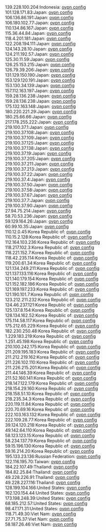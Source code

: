 139.228.100.204:Indonesia: [ovpn config](vpn/139_228_100_204.ovpn)  
101.128.171.83:Japan: [ovpn config](vpn/101_128_171_83.ovpn)  
106.136.86.191:Japan: [ovpn config](vpn/106_136_86_191.ovpn)  
106.180.102.77:Japan: [ovpn config](vpn/106_180_102_77.ovpn)  
110.134.86.167:Japan: [ovpn config](vpn/110_134_86_167.ovpn)  
115.36.44.84:Japan: [ovpn config](vpn/115_36_44_84.ovpn)  
118.4.201.181:Japan: [ovpn config](vpn/118_4_201_181.ovpn)  
122.208.194.111:Japan: [ovpn config](vpn/122_208_194_111.ovpn)  
124.143.28.10:Japan: [ovpn config](vpn/124_143_28_10.ovpn)  
124.211.192.57:Japan: [ovpn config](vpn/124_211_192_57.ovpn)  
125.30.11.59:Japan: [ovpn config](vpn/125_30_11_59.ovpn)  
126.25.153.215:Japan: [ovpn config](vpn/126_25_153_215.ovpn)  
126.79.39.206:Japan: [ovpn config](vpn/126_79_39_206.ovpn)  
131.129.150.190:Japan: [ovpn config](vpn/131_129_150_190.ovpn)  
153.129.120.191:Japan: [ovpn config](vpn/153_129_120_191.ovpn)  
153.130.34.139:Japan: [ovpn config](vpn/153_130_34_139.ovpn)  
157.112.163.197:Japan: [ovpn config](vpn/157_112_163_197.ovpn)  
159.28.136.238:Japan: [ovpn config](vpn/159_28_136_238.ovpn)  
159.28.136.238:Japan: [ovpn config](vpn/159_28_136_238.ovpn)  
175.132.163.148:Japan: [ovpn config](vpn/175_132_163_148.ovpn)  
180.220.221.29:Japan: [ovpn config](vpn/180_220_221_29.ovpn)  
180.25.66.66:Japan: [ovpn config](vpn/180_25_66_66.ovpn)  
217.178.255.222:Japan: [ovpn config](vpn/217_178_255_222.ovpn)  
219.100.37.1:Japan: [ovpn config](vpn/219_100_37_1.ovpn)  
219.100.37.108:Japan: [ovpn config](vpn/219_100_37_108.ovpn)  
219.100.37.109:Japan: [ovpn config](vpn/219_100_37_109.ovpn)  
219.100.37.125:Japan: [ovpn config](vpn/219_100_37_125.ovpn)  
219.100.37.138:Japan: [ovpn config](vpn/219_100_37_138.ovpn)  
219.100.37.19:Japan: [ovpn config](vpn/219_100_37_19.ovpn)  
219.100.37.205:Japan: [ovpn config](vpn/219_100_37_205.ovpn)  
219.100.37.211:Japan: [ovpn config](vpn/219_100_37_211.ovpn)  
219.100.37.213:Japan: [ovpn config](vpn/219_100_37_213.ovpn)  
219.100.37.22:Japan: [ovpn config](vpn/219_100_37_22.ovpn)  
219.100.37.4:Japan: [ovpn config](vpn/219_100_37_4.ovpn)  
219.100.37.50:Japan: [ovpn config](vpn/219_100_37_50.ovpn)  
219.100.37.58:Japan: [ovpn config](vpn/219_100_37_58.ovpn)  
219.100.37.67:Japan: [ovpn config](vpn/219_100_37_67.ovpn)  
219.100.37.7:Japan: [ovpn config](vpn/219_100_37_7.ovpn)  
219.100.37.90:Japan: [ovpn config](vpn/219_100_37_90.ovpn)  
27.94.75.214:Japan: [ovpn config](vpn/27_94_75_214.ovpn)  
58.70.53.236:Japan: [ovpn config](vpn/58_70_53_236.ovpn)  
59.129.164.26:Japan: [ovpn config](vpn/59_129_164_26.ovpn)  
60.99.10.35:Japan: [ovpn config](vpn/60_99_10_35.ovpn)  
110.12.0.45:Korea Republic of: [ovpn config](vpn/110_12_0_45.ovpn)  
110.15.2.128:Korea Republic of: [ovpn config](vpn/110_15_2_128.ovpn)  
112.164.103.236:Korea Republic of: [ovpn config](vpn/112_164_103_236.ovpn)  
118.217.102.3:Korea Republic of: [ovpn config](vpn/118_217_102_3.ovpn)  
118.221.152.7:Korea Republic of: [ovpn config](vpn/118_221_152_7.ovpn)  
118.42.235.114:Korea Republic of: [ovpn config](vpn/118_42_235_114.ovpn)  
119.200.61.34:Korea Republic of: [ovpn config](vpn/119_200_61_34.ovpn)  
121.134.249.211:Korea Republic of: [ovpn config](vpn/121_134_249_211.ovpn)  
121.137.133.116:Korea Republic of: [ovpn config](vpn/121_137_133_116.ovpn)  
121.140.179.154:Korea Republic of: [ovpn config](vpn/121_140_179_154.ovpn)  
121.152.182.186:Korea Republic of: [ovpn config](vpn/121_152_182_186.ovpn)  
121.169.197.233:Korea Republic of: [ovpn config](vpn/121_169_197_233.ovpn)  
121.190.101.7:Korea Republic of: [ovpn config](vpn/121_190_101_7.ovpn)  
123.212.211.232:Korea Republic of: [ovpn config](vpn/123_212_211_232.ovpn)  
124.46.237.121:Korea Republic of: [ovpn config](vpn/124_46_237_121.ovpn)  
125.137.8.154:Korea Republic of: [ovpn config](vpn/125_137_8_154.ovpn)  
128.134.162.52:Korea Republic of: [ovpn config](vpn/128_134_162_52.ovpn)  
175.114.58.117:Korea Republic of: [ovpn config](vpn/175_114_58_117.ovpn)  
175.212.65.229:Korea Republic of: [ovpn config](vpn/175_212_65_229.ovpn)  
182.230.250.48:Korea Republic of: [ovpn config](vpn/182_230_250_48.ovpn)  
1.229.183.219:Korea Republic of: [ovpn config](vpn/1_229_183_219.ovpn)  
1.251.45.198:Korea Republic of: [ovpn config](vpn/1_251_45_198.ovpn)  
210.100.242.175:Korea Republic of: [ovpn config](vpn/210_100_242_175.ovpn)  
211.209.195.183:Korea Republic of: [ovpn config](vpn/211_209_195_183.ovpn)  
211.212.219.162:Korea Republic of: [ovpn config](vpn/211_212_219_162.ovpn)  
211.226.102.110:Korea Republic of: [ovpn config](vpn/211_226_102_110.ovpn)  
211.226.215.201:Korea Republic of: [ovpn config](vpn/211_226_215_201.ovpn)  
211.44.146.39:Korea Republic of: [ovpn config](vpn/211_44_146_39.ovpn)  
211.52.160.141:Korea Republic of: [ovpn config](vpn/211_52_160_141.ovpn)  
218.147.122.179:Korea Republic of: [ovpn config](vpn/218_147_122_179.ovpn)  
218.154.29.160:Korea Republic of: [ovpn config](vpn/218_154_29_160.ovpn)  
218.158.51.10:Korea Republic of: [ovpn config](vpn/218_158_51_10.ovpn)  
218.235.34.3:Korea Republic of: [ovpn config](vpn/218_235_34_3.ovpn)  
220.119.11.84:Korea Republic of: [ovpn config](vpn/220_119_11_84.ovpn)  
220.70.69.16:Korea Republic of: [ovpn config](vpn/220_70_69_16.ovpn)  
222.103.163.132:Korea Republic of: [ovpn config](vpn/222_103_163_132.ovpn)  
222.109.28.77:Korea Republic of: [ovpn config](vpn/222_109_28_77.ovpn)  
39.124.120.218:Korea Republic of: [ovpn config](vpn/39_124_120_218.ovpn)  
49.142.64.110:Korea Republic of: [ovpn config](vpn/49_142_64_110.ovpn)  
58.123.123.15:Korea Republic of: [ovpn config](vpn/58_123_123_15.ovpn)  
58.234.137.79:Korea Republic of: [ovpn config](vpn/58_234_137_79.ovpn)  
59.15.196.130:Korea Republic of: [ovpn config](vpn/59_15_196_130.ovpn)  
59.16.214.20:Korea Republic of: [ovpn config](vpn/59_16_214_20.ovpn)  
195.133.23.136:Russian Federation: [ovpn config](vpn/195_133_23_136.ovpn)  
122.116.195.70:Taiwan: [ovpn config](vpn/122_116_195_70.ovpn)  
184.22.107.49:Thailand: [ovpn config](vpn/184_22_107_49.ovpn)  
184.82.25.84:Thailand: [ovpn config](vpn/184_82_25_84.ovpn)  
49.228.226.91:Thailand: [ovpn config](vpn/49_228_226_91.ovpn)  
49.228.227.116:Thailand: [ovpn config](vpn/49_228_227_116.ovpn)  
128.199.104.166:United States: [ovpn config](vpn/128_199_104_166.ovpn)  
162.120.154.44:United States: [ovpn config](vpn/162_120_154_44.ovpn)  
173.198.248.39:United States: [ovpn config](vpn/173_198_248_39.ovpn)  
68.185.212.57:United States: [ovpn config](vpn/68_185_212_57.ovpn)  
98.47.171.31:United States: [ovpn config](vpn/98_47_171_31.ovpn)  
118.71.49.30:Viet Nam: [ovpn config](vpn/118_71_49_30.ovpn)  
27.71.75.37:Viet Nam: [ovpn config](vpn/27_71_75_37.ovpn)  
58.187.26.46:Viet Nam: [ovpn config](vpn/58_187_26_46.ovpn)  
